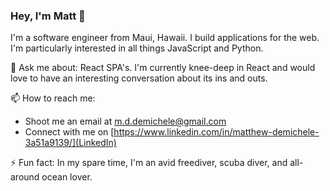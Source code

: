 ### Hey, I'm Matt 👋

I'm a software engineer from Maui, Hawaii. I build applications for the web. I'm particularly interested in all things JavaScript and Python. 

💬 Ask me about:
React SPA's. I'm currently knee-deep in React and would love to have an interesting conversation about its ins and outs. 

📫 How to reach me:
- Shoot me an email at m.d.demichele@gmail.com
- Connect with me on [https://www.linkedin.com/in/matthew-demichele-3a51a9139/](LinkedIn)

⚡ Fun fact: 
In my spare time, I'm an avid freediver, scuba diver, and all-around ocean lover.
